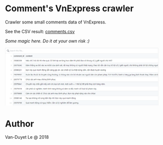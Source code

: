 # Comment's VnExpress crawler

Crawler some small comments data of VnExpress.

See the CSV result: [comments.csv](comments.csv)

*Some magic here. Do it at your own risk :)*

![screenshot.png](screenshot.png)

# Author

Van-Duyet Le @ 2018